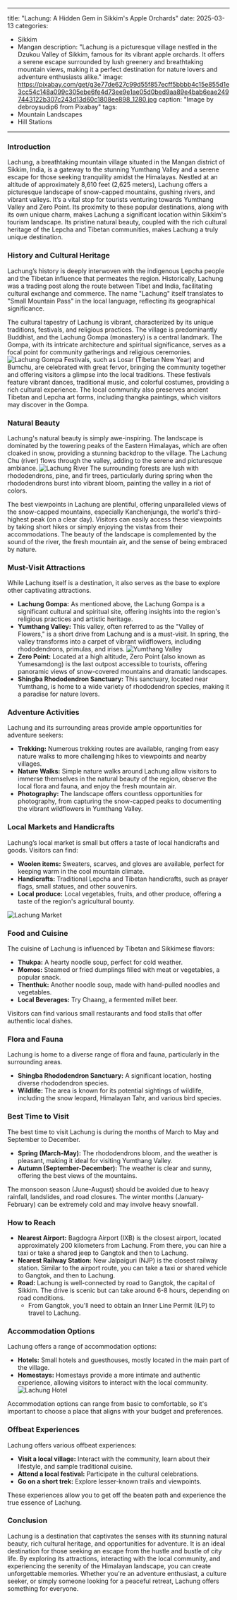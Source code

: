 
---
title: "Lachung: A Hidden Gem in Sikkim's Apple Orchards"
date: 2025-03-13
categories:
  - Sikkim
  - Mangan
description: "Lachung is a picturesque village nestled in the Dzukou Valley of Sikkim, famous for its vibrant apple orchards. It offers a serene escape surrounded by lush greenery and breathtaking mountain views, making it a perfect destination for nature lovers and adventure enthusiasts alike."
image: https://pixabay.com/get/g3e77de627c99d55f857ecff5bbbb4c15e855d1e3cc54c148a099c305ebe6fe4d73ee9e1ae05d0bed9aa89e4bab6eae2497443122b307c243d13d60c1808ee898_1280.jpg
caption: "Image by debroysudip6 from Pixabay"
tags: 
  - Mountain Landscapes
  - Hill Stations
---


### **Introduction**

Lachung, a breathtaking mountain village situated in the Mangan district of Sikkim, India, is a gateway to the stunning Yumthang Valley and a serene escape for those seeking tranquility amidst the Himalayas. Nestled at an altitude of approximately 8,610 feet (2,625 meters), Lachung offers a picturesque landscape of snow-capped mountains, gushing rivers, and vibrant valleys. It’s a vital stop for tourists venturing towards Yumthang Valley and Zero Point. Its proximity to these popular destinations, along with its own unique charm, makes Lachung a significant location within Sikkim's tourism landscape. Its pristine natural beauty, coupled with the rich cultural heritage of the Lepcha and Tibetan communities, makes Lachung a truly unique destination.

### **History and Cultural Heritage**

Lachung’s history is deeply interwoven with the indigenous Lepcha people and the Tibetan influence that permeates the region. Historically, Lachung was a trading post along the route between Tibet and India, facilitating cultural exchange and commerce. The name "Lachung" itself translates to "Small Mountain Pass" in the local language, reflecting its geographical significance.

The cultural tapestry of Lachung is vibrant, characterized by its unique traditions, festivals, and religious practices. The village is predominantly Buddhist, and the Lachung Gompa (monastery) is a central landmark. The Gompa, with its intricate architecture and spiritual significance, serves as a focal point for community gatherings and religious ceremonies. <img src="placeholder_image_lachung_gompa.jpg" alt="Lachung Gompa"> Festivals, such as Losar (Tibetan New Year) and Bumchu, are celebrated with great fervor, bringing the community together and offering visitors a glimpse into the local traditions. These festivals feature vibrant dances, traditional music, and colorful costumes, providing a rich cultural experience. The local community also preserves ancient Tibetan and Lepcha art forms, including thangka paintings, which visitors may discover in the Gompa.

### **Natural Beauty**

Lachung's natural beauty is simply awe-inspiring. The landscape is dominated by the towering peaks of the Eastern Himalayas, which are often cloaked in snow, providing a stunning backdrop to the village. The Lachung Chu (river) flows through the valley, adding to the serene and picturesque ambiance. <img src="placeholder_image_lachung_river.jpg" alt="Lachung River"> The surrounding forests are lush with rhododendrons, pine, and fir trees, particularly during spring when the rhododendrons burst into vibrant bloom, painting the valley in a riot of colors.

The best viewpoints in Lachung are plentiful, offering unparalleled views of the snow-capped mountains, especially Kanchenjunga, the world's third-highest peak (on a clear day). Visitors can easily access these viewpoints by taking short hikes or simply enjoying the vistas from their accommodations. The beauty of the landscape is complemented by the sound of the river, the fresh mountain air, and the sense of being embraced by nature.

### **Must-Visit Attractions**

While Lachung itself is a destination, it also serves as the base to explore other captivating attractions.

*   **Lachung Gompa:** As mentioned above, the Lachung Gompa is a significant cultural and spiritual site, offering insights into the region's religious practices and artistic heritage.
*   **Yumthang Valley:** This valley, often referred to as the "Valley of Flowers," is a short drive from Lachung and is a must-visit. In spring, the valley transforms into a carpet of vibrant wildflowers, including rhododendrons, primulas, and irises. <img src="placeholder_image_yumthang_valley.jpg" alt="Yumthang Valley">
*   **Zero Point:** Located at a high altitude, Zero Point (also known as Yumesamdong) is the last outpost accessible to tourists, offering panoramic views of snow-covered mountains and dramatic landscapes.
*   **Shingba Rhododendron Sanctuary:** This sanctuary, located near Yumthang, is home to a wide variety of rhododendron species, making it a paradise for nature lovers.

### **Adventure Activities**

Lachung and its surrounding areas provide ample opportunities for adventure seekers:

*   **Trekking:** Numerous trekking routes are available, ranging from easy nature walks to more challenging hikes to viewpoints and nearby villages.
*   **Nature Walks:** Simple nature walks around Lachung allow visitors to immerse themselves in the natural beauty of the region, observe the local flora and fauna, and enjoy the fresh mountain air.
*   **Photography:** The landscape offers countless opportunities for photography, from capturing the snow-capped peaks to documenting the vibrant wildflowers in Yumthang Valley.

### **Local Markets and Handicrafts**

Lachung’s local market is small but offers a taste of local handicrafts and goods. Visitors can find:

*   **Woolen items:** Sweaters, scarves, and gloves are available, perfect for keeping warm in the cool mountain climate.
*   **Handicrafts:** Traditional Lepcha and Tibetan handicrafts, such as prayer flags, small statues, and other souvenirs.
*   **Local produce:** Local vegetables, fruits, and other produce, offering a taste of the region's agricultural bounty.

<img src="placeholder_image_lachung_market.jpg" alt="Lachung Market">

### **Food and Cuisine**

The cuisine of Lachung is influenced by Tibetan and Sikkimese flavors:

*   **Thukpa:** A hearty noodle soup, perfect for cold weather.
*   **Momos:** Steamed or fried dumplings filled with meat or vegetables, a popular snack.
*   **Thenthuk:** Another noodle soup, made with hand-pulled noodles and vegetables.
*   **Local Beverages:** Try Chaang, a fermented millet beer.

Visitors can find various small restaurants and food stalls that offer authentic local dishes.

### **Flora and Fauna**

Lachung is home to a diverse range of flora and fauna, particularly in the surrounding areas.

*   **Shingba Rhododendron Sanctuary:** A significant location, hosting diverse rhododendron species.
*   **Wildlife:** The area is known for its potential sightings of wildlife, including the snow leopard, Himalayan Tahr, and various bird species.

### **Best Time to Visit**

The best time to visit Lachung is during the months of March to May and September to December.

*   **Spring (March-May):** The rhododendrons bloom, and the weather is pleasant, making it ideal for visiting Yumthang Valley.
*   **Autumn (September-December):** The weather is clear and sunny, offering the best views of the mountains.

The monsoon season (June-August) should be avoided due to heavy rainfall, landslides, and road closures. The winter months (January-February) can be extremely cold and may involve heavy snowfall.

### **How to Reach**

*   **Nearest Airport:** Bagdogra Airport (IXB) is the closest airport, located approximately 200 kilometers from Lachung. From there, you can hire a taxi or take a shared jeep to Gangtok and then to Lachung.
*   **Nearest Railway Station:** New Jalpaiguri (NJP) is the closest railway station. Similar to the airport route, you can take a taxi or shared vehicle to Gangtok, and then to Lachung.
*   **Road:** Lachung is well-connected by road to Gangtok, the capital of Sikkim. The drive is scenic but can take around 6-8 hours, depending on road conditions.
    *   From Gangtok, you'll need to obtain an Inner Line Permit (ILP) to travel to Lachung.

### **Accommodation Options**

Lachung offers a range of accommodation options:

*   **Hotels:** Small hotels and guesthouses, mostly located in the main part of the village.
*   **Homestays:** Homestays provide a more intimate and authentic experience, allowing visitors to interact with the local community. <img src="placeholder_image_lachung_hotel.jpg" alt="Lachung Hotel">

Accommodation options can range from basic to comfortable, so it's important to choose a place that aligns with your budget and preferences.

### **Offbeat Experiences**

Lachung offers various offbeat experiences:

*   **Visit a local village:** Interact with the community, learn about their lifestyle, and sample traditional cuisine.
*   **Attend a local festival:** Participate in the cultural celebrations.
*   **Go on a short trek:** Explore lesser-known trails and viewpoints.

These experiences allow you to get off the beaten path and experience the true essence of Lachung.

### **Conclusion**

Lachung is a destination that captivates the senses with its stunning natural beauty, rich cultural heritage, and opportunities for adventure. It is an ideal destination for those seeking an escape from the hustle and bustle of city life. By exploring its attractions, interacting with the local community, and experiencing the serenity of the Himalayan landscape, you can create unforgettable memories. Whether you're an adventure enthusiast, a culture seeker, or simply someone looking for a peaceful retreat, Lachung offers something for everyone.


